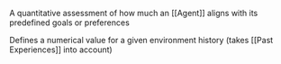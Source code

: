 A quantitative assessment of how much an [[Agent]] aligns with its predefined goals or preferences

Defines a numerical value for a given environment history (takes [[Past Experiences]] into account)